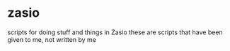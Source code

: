 # zasio
scripts for doing stuff and things in Zasio
these are scripts that have been given to me, not written by me
